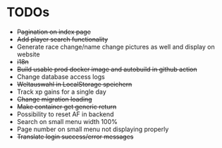 # TODOs

- ~~Pagination on index page~~
- ~~Add player search functionality~~
- Generate race change/name change pictures as well and display on website
- ~~i18n~~
- ~~Build usable prod docker image and autobuild in github action~~
- Change database access logs
- ~~Weltauswahl in LocalStorage speichern~~
- Track xp gains for a single day
- ~~Change migration loading~~
- ~~Make container get generic return~~
- Possibility to reset AF in backend
- Search on small menu width 100%
- Page number on small menu not displaying properly
- ~~Translate login success/error messages~~

